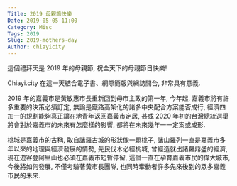 ```yaml
---
Title: 2019 母親節快樂
Date: 2019-05-05 11:00
Category: Misc
Tags: 2019
Slug: 2019-mothers-day
Author: chiayicity
---
```


<!-- PELICAN_BEGIN_SUMMARY -->

這個禮拜天是 2019 年的母親節, 祝全天下的母親節日快樂!

<!-- PELICAN_END_SUMMARY -->

Chiayi.city 在這一天結合電子書、網際簡報與網誌開台, 非常具有意義.

2019 年的嘉義市是黃敏惠市長重新回到母市主政的第一年, 今年起, 嘉義市將有許多重要的決策必須訂定, 無論是鐵路高架化的諸多中央配合方案能否成行, 經濟四加一的規劃能夠真正讓在地青年返回嘉義市定居, 甚或 2020 年初的台灣總統選舉將會對於嘉義市的未來有怎麼樣的影響, 都將在未來幾年一一定案或成形.

桃城是嘉義市的古稱, 取自諸羅古城的形狀像一顆桃子, 諸山羅列一直是嘉義市多年以來的地理與經濟發展的情勢, 先民伐木必經桃城, 曾經造就出諸羅鼎盛的經濟, 現在遊客登阿里山也必須在嘉義市短暫停留, 這個一直在孕育嘉義市民的偉大城市, 今後將如何發展, 不僅考驗著黃市長團隊, 也同時牽動者許多先來後到的眾多嘉義市民的未來.

